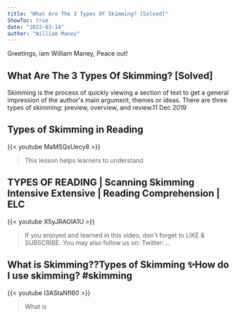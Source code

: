 ```yaml
---
title: "What Are The 3 Types Of Skimming? [Solved]"
ShowToc: true 
date: "2022-03-14"
author: "William Maney" 
---
```


Greetings, iam William Maney, Peace out!
## What Are The 3 Types Of Skimming? [Solved]
Skimming is the process of quickly viewing a section of text to get a general impression of the author's main argument, themes or ideas. There are three types of skimming: preview, overview, and review.11 Dec 2019

## Types of Skimming in Reading
{{< youtube MaMSQsUecy8 >}}
>This lesson helps learners to understand 

## TYPES OF READING | Scanning Skimming Intensive Extensive | Reading Comprehension | ELC
{{< youtube X5yJRAOlA1U >}}
>If you enjoyed and learned in this video, don't forget to LIKE & SUBSCRIBE. You may also follow us on: Twitter: ...

## What is Skimming??Types of Skimming ✨How do I use skimming? #skimming
{{< youtube l3AStaNfI60 >}}
>What is 

